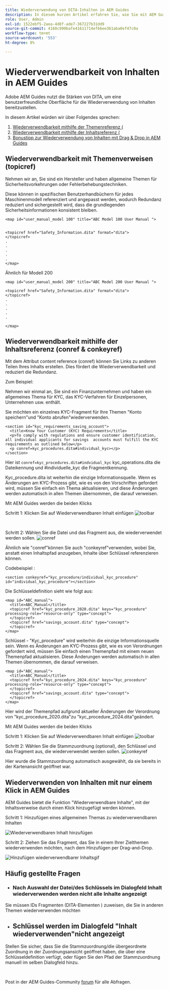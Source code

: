 ```yaml
---
title: Wiederverwendung von DITA-Inhalten in AEM Guides
description: In diesem kurzen Artikel erfahren Sie, wie Sie mit AEM Guides und DITA Zeit und Mühe sparen, wenn Sie die Wiederverwendbarkeit von Inhalten verwenden
role: User, Admin
exl-id: 1522ebf5-2aea-4d8f-ade7-367227b31dd9
source-git-commit: 4160c990bafe41611714ef66ee361aba0ef47c0a
workflow-type: tm+mt
source-wordcount: '553'
ht-degree: 0%

---
```


# Wiederverwendbarkeit von Inhalten in AEM Guides

Adobe AEM Guides nutzt die Stärken von DITA, um eine benutzerfreundliche Oberfläche für die Wiederverwendung von Inhalten bereitzustellen.

In diesem Artikel würden wir über Folgendes sprechen:

1. [Wiederverwendbarkeit mithilfe der Themenreferenz (](#reusability-using-topic-referencestopicref)
2. [Wiederverwendbarkeit mithilfe der Inhaltsreferenz (](#reusability-using-content-reference-conref--conkeyref)
3. [Bonustipp zur Wiederverwendung von Inhalten mit Drag &amp; Drop in AEM Guides](#reuse-content-with-a-single-click-in-aem-guides)

## Wiederverwendbarkeit mit Themenverweisen (topicref)



Nehmen wir an, Sie sind ein Hersteller und haben allgemeine Themen für Sicherheitsvorkehrungen oder Fehlerbehebungstechniken.

Diese können in spezifischen Benutzerhandbüchern für jedes Maschinenmodell referenziert und angepasst werden, wodurch Redundanz reduziert und sichergestellt wird, dass die grundlegenden Sicherheitsinformationen konsistent bleiben.

```
<map id="user_manual_model 100" title="ABC Model 100 User Manual ">


<topicref href="Safety_Information.dita" format="dita">
</topicref>
.
.
.
.
.
</map>
```


Ähnlich für Modell 200

```
<map id="user_manual_model 200" title="ABC Model 200 User Manual ">

<topicref href="Safety_Information.dita" format="dita">
</topicref>
.
.
.
.
.
  
</map>
```

## Wiederverwendbarkeit mithilfe der Inhaltsreferenz (conref &amp; conkeyref)

Mit dem Attribut content reference (conref) können Sie Links zu anderen Teilen Ihres Inhalts erstellen. Dies fördert die Wiederverwendbarkeit und reduziert die Redundanz.

Zum Beispiel:

Nehmen wir einmal an, Sie sind ein Finanzunternehmen und haben ein allgemeines Thema für KYC, das KYC-Verfahren für Einzelpersonen, Unternehmen usw. enthält.

Sie möchten ein einzelnes KYC-Fragment für Ihre Themen &quot;Konto speichern&quot;und &quot;Konto abrufen&quot;wiederverwenden.

```
<section id="kyc_requirements_saving_account">
  <title>Know Your Customer (KYC) Requirements</title>
  <p>To comply with regulations and ensure customer identification, all individual applicants for savings  accounts must fulfill the KYC requirements as outlined below</p>
  <p conref=kyc_procedures.dita#individual_kyc></p>
</section>
```

Hier ist `conref=kyc_procedures.dita#indvidual_kyc` kyc_operations.dita die Dateikennung und #individuelle_kyc die Fragmentkennung.

Kyc_procedure.dita ist weiterhin die einzige Informationsquelle. Wenn es Änderungen am KYC-Prozess gibt, wie es von den Vorschriften gefordert wird, müssen Sie einfach ein Thema aktualisieren, und diese Änderungen werden automatisch in allen Themen übernommen, die darauf verweisen.

Mit AEM Guides werden die beiden Klicks

Schritt 1: Klicken Sie auf Wiederverwendbaren Inhalt einfügen
![toolbar](../../assets/publishing/content-reusability_image1.png)

<br>

Schritt 2: Wählen Sie die Datei und das Fragment aus, die wiederverwendet werden sollen.
![conref](../../assets/publishing/content-reusability_image2.png)

Ähnlich wie &quot;conref&quot;können Sie auch &quot;conkeyref&quot;verwenden, wobei Sie, anstatt einen Inhaltspfad anzugeben, Inhalte über Schlüssel referenzieren können.

Codebeispiel :

```
<section conkeyref="kyc_procedure/individual_kyc_procedure" id="individual_kyc_procedure"></section>
```

Die Schlüsseldefinition sieht wie folgt aus:

```
<map id="ABC_manual">
  <title>ABC_Manual</title>
  <topicref href="kyc_procedure_2020.dita" keys="kyc_procedure" processing-role="resource-only" type="concept">
  </topicref>
  <topicref href="savings_account.dita" type="concept">
  </topicref>
</map>
```

Schlüssel - &quot;Kyc_procedure&quot; wird weiterhin die einzige Informationsquelle sein. Wenn es Änderungen am KYC-Prozess gibt, wie es von Verordnungen gefordert wird, müssen Sie einfach einen Themenpfad mit einem neuen Themenpfad aktualisieren. Diese Änderungen werden automatisch in allen Themen übernommen, die darauf verweisen.

```
<map id="ABC_manual">
  <title>ABC_Manual</title>
  <topicref href="kyc_procedure_2024.dita" keys="kyc_procedure" processing-role="resource-only" type="concept">
  </topicref>
  <topicref href="savings_account.dita" type="concept">
  </topicref>
</map>
```

Hier wird der Themenpfad aufgrund aktueller Änderungen der Verordnung von &quot;kyc_procedure_2020.dita&quot;zu &quot;kyc_procedure_2024.dita&quot;geändert.

Mit AEM Guides werden die beiden Klicks

Schritt 1: Klicken Sie auf Wiederverwendbaren Inhalt einfügen
![toolbar](../../assets/publishing/content-reusability_image1.png)

Schritt 2: Wählen Sie die Stammzuordnung (optional), den Schlüssel und das Fragment aus, die wiederverwendet werden sollen.
![conkeyref](../../assets/publishing/content-reusability_image3.png)

Hier wurde die Stammzuordnung automatisch ausgewählt, da sie bereits in der Kartenansicht geöffnet war.


## Wiederverwenden von Inhalten mit nur einem Klick in AEM Guides

AEM Guides bietet die Funktion &quot;Wiederverwendbare Inhalte&quot;, mit der Inhaltsverweise durch einen Klick hinzugefügt werden können.

Schritt 1: Hinzufügen eines allgemeinen Themas zu wiederverwendbaren Inhalten

![Wiederverwendbaren Inhalt hinzufügen](../../assets/publishing/content-reusability_image4.png)

Schritt 2: Ziehen Sie das Fragment, das Sie in einem Ihrer Zielthemen wiederverwenden möchten, nach dem Hinzufügen per Drag-and-Drop.

![Hinzufügen wiederverwendbarer Inhaltsgif](../../assets/publishing/content-reusability_image5.gif)



## Häufig gestellte Fragen

- ### Nach Auswahl der Datei/des Schlüssels im Dialogfeld Inhalt wiederverwenden werden nicht alle Inhalte angezeigt

Sie müssen IDs Fragmenten (DITA-Elementen ) zuweisen, die Sie in anderen Themen wiederverwenden möchten

- ## Schlüssel werden im Dialogfeld &quot;Inhalt wiederverwenden&quot;nicht angezeigt

Stellen Sie sicher, dass Sie die Stammzuordnung/die übergeordnete Zuordnung in der Zuordnungsansicht geöffnet haben, die über eine Schlüsseldefinition verfügt, oder fügen Sie den Pfad der Stammzuordnung manuell im selben Dialogfeld hinzu.


<br>


Post in der AEM Guides-Community [forum](https://experienceleaguecommunities.adobe.com/t5/experience-manager-guides/ct-p/aem-xml-documentation) für alle Abfragen.
